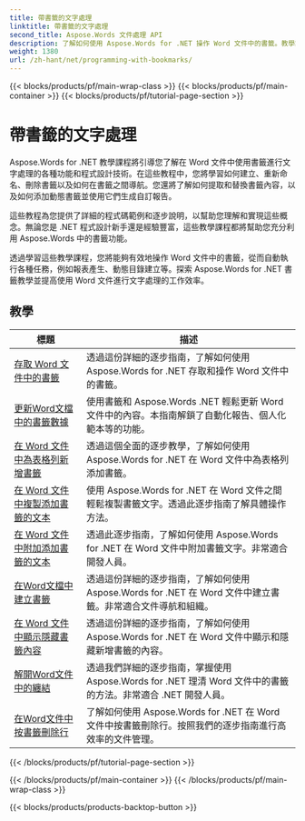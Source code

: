 ```yaml
---
title: 帶書籤的文字處理
linktitle: 帶書籤的文字處理
second_title: Aspose.Words 文件處理 API
description: 了解如何使用 Aspose.Words for .NET 操作 Word 文件中的書籤。教學課程將引導您完成在 Word 文件中建立、存取和編輯書籤的步驟。
weight: 1380
url: /zh-hant/net/programming-with-bookmarks/
---
```


{{< blocks/products/pf/main-wrap-class >}}
{{< blocks/products/pf/main-container >}}
{{< blocks/products/pf/tutorial-page-section >}}

# 帶書籤的文字處理


Aspose.Words for .NET 教學課程將引導您了解在 Word 文件中使用書籤進行文字處理的各種功能和程式設計技術。在這些教程中，您將學習如何建立、重新命名、刪除書籤以及如何在書籤之間導航。您還將了解如何提取和替換書籤內容，以及如何添加動態書籤並使用它們生成自訂報告。

這些教程為您提供了詳細的程式碼範例和逐步說明，以幫助您理解和實現這些概念。無論您是 .NET 程式設計新手還是經驗豐富，這些教學課程都將幫助您充分利用 Aspose.Words 中的書籤功能。

透過學習這些教學課程，您將能夠有效地操作 Word 文件中的書籤，從而自動執行各種任務，例如報表產生、動態目錄建立等。探索 Aspose.Words for .NET 書籤教學並提高使用 Word 文件進行文字處理的工作效率。

 ## 教學
| 標題 | 描述 |
| --- | --- |
| [存取 Word 文件中的書籤](./access-bookmarks/) | 透過這份詳細的逐步指南，了解如何使用 Aspose.Words for .NET 存取和操作 Word 文件中的書籤。 |
| [更新Word文檔中的書籤數據](./update-bookmark-data/) | 使用書籤和 Aspose.Words .NET 輕鬆更新 Word 文件中的內容。本指南解鎖了自動化報告、個人化範本等的功能。 |
| [在 Word 文件中為表格列新增書籤](./bookmark-table-columns/) | 透過這個全面的逐步教學，了解如何使用 Aspose.Words for .NET 在 Word 文件中為表格列添加書籤。 |
| [在 Word 文件中複製添加書籤的文本](./copy-bookmarked-text/) | 使用 Aspose.Words for .NET 在 Word 文件之間輕鬆複製書籤文字。透過此逐步指南了解具體操作方法。 |
| [在 Word 文件中附加添加書籤的文本](./append-bookmarked-text/) | 透過此逐步指南，了解如何使用 Aspose.Words for .NET 在 Word 文件中附加書籤文字。非常適合開發人員。 |
| [在Word文檔中建立書籤](./create-bookmark/) | 透過這份詳細的逐步指南，了解如何使用 Aspose.Words for .NET 在 Word 文件中建立書籤。非常適合文件導航和組織。 |
| [在 Word 文件中顯示隱藏書籤內容](./show-hide-bookmarked-content/) | 透過這份詳細的逐步指南，了解如何使用 Aspose.Words for .NET 在 Word 文件中顯示和隱藏新增書籤的內容。 |
| [解開Word文件中的纏結](./untangle/) | 透過我們詳細的逐步指南，掌握使用 Aspose.Words for .NET 理清 Word 文件中的書籤的方法。非常適合 .NET 開發人員。 |
| [在Word文件中按書籤刪除行](./delete-row-by-bookmark/) | 了解如何使用 Aspose.Words for .NET 在 Word 文件中按書籤刪除行。按照我們的逐步指南進行高效率的文件管理。 |
{{< /blocks/products/pf/tutorial-page-section >}}

{{< /blocks/products/pf/main-container >}}
{{< /blocks/products/pf/main-wrap-class >}}

{{< blocks/products/products-backtop-button >}}
